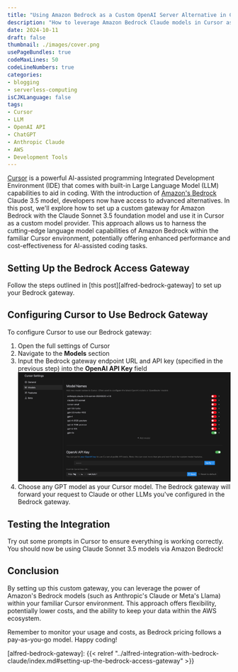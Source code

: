 ```yaml
---
title: "Using Amazon Bedrock as a Custom OpenAI Server Alternative in Cursor"
description: "How to leverage Amazon Bedrock Claude models in Cursor as an alternative to the OpenAI API using a custom gateway setup"
date: 2024-10-11
draft: false
thumbnail: ./images/cover.png
usePageBundles: true
codeMaxLines: 50
codeLineNumbers: true
categories:
- blogging
- serverless-computing
isCJKLanguage: false
tags:
- Cursor
- LLM
- OpenAI API
- ChatGPT
- Anthropic Claude
- AWS
- Development Tools
---
```


[Cursor][cursor] is a powerful AI-assisted programming Integrated Development Environment (IDE) that comes with built-in Large Language Model (LLM) capabilities to aid in coding. With the introduction of [Amazon's Bedrock][bedrock] Claude 3.5 model, developers now have access to advanced alternatives. In this post, we'll explore how to set up a custom gateway for Amazon Bedrock with the Claude Sonnet 3.5 foundation model and use it in Cursor as a custom model provider. This approach allows us to harness the cutting-edge language model capabilities of Amazon Bedrock within the familiar Cursor environment, potentially offering enhanced performance and cost-effectiveness for AI-assisted coding tasks.

## Setting Up the Bedrock Access Gateway

Follow the steps outlined in [this post][alfred-bedrock-gateway] to set up your Bedrock gateway.

## Configuring Cursor to Use Bedrock Gateway

To configure Cursor to use our Bedrock gateway:

1. Open the full settings of Cursor
2. Navigate to the **Models** section
3. Input the Bedrock gateway endpoint URL and API key (specified in the previous step) into the **OpenAI API Key** field
![Configure Cursor](./images/configure-cursor-model.png "Configure Bedrock gateway as OpenAI API server and key")
4. Choose any GPT model as your Cursor model. The Bedrock gateway will forward your request to Claude or other LLMs you've configured in the Bedrock gateway.

## Testing the Integration

Try out some prompts in Cursor to ensure everything is working correctly. You should now be using Claude Sonnet 3.5 models via Amazon Bedrock!

## Conclusion

By setting up this custom gateway, you can leverage the power of Amazon's Bedrock models (such as Anthropic's Claude or Meta's Llama) within your familiar Cursor environment. This approach offers flexibility, potentially lower costs, and the ability to keep your data within the AWS ecosystem.

Remember to monitor your usage and costs, as Bedrock pricing follows a pay-as-you-go model. Happy coding!

[cursor]: https://www.cursor.com/
[bedrock]: https://aws.amazon.com/bedrock/
[alfred-bedrock-gateway]: {{< relref "../alfred-integration-with-bedrock-claude/index.md#setting-up-the-bedrock-access-gateway" >}}
